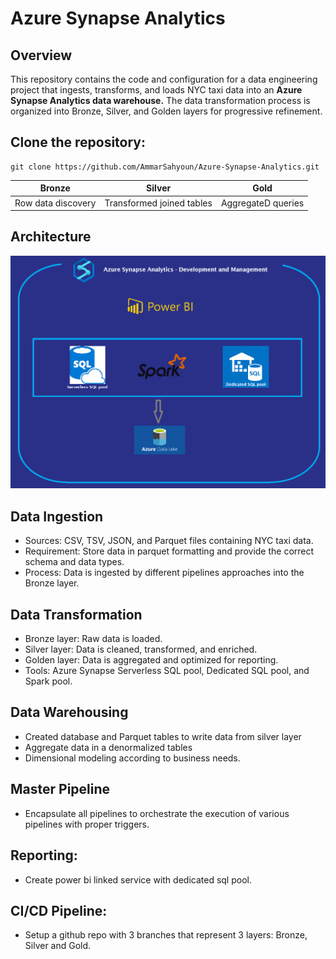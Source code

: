 # Azure Synapse Analytics

## Overview
This repository contains the code and configuration for a data engineering project that ingests, transforms, and loads NYC taxi data into an **Azure Synapse Analytics data warehouse.** The data transformation process is organized into Bronze, Silver, and Golden layers for progressive refinement.

## Clone the repository: 
```
git clone https://github.com/AmmarSahyoun/Azure-Synapse-Analytics.git
```
|Bronze|Silver|Gold|
|----|-----|-------|
|Row data discovery |Transformed joined tables|AggregateD queries| 

## Architecture
![architecture diagram](pics/architecture-gr.png) 


## Data Ingestion
* Sources: CSV, TSV, JSON, and Parquet files containing NYC taxi data.
* Requirement: Store data in parquet formatting and provide the correct schema and data types. 
* Process: Data is ingested by different pipelines approaches into the Bronze layer.

## Data Transformation
* Bronze layer: Raw data is loaded.
* Silver layer: Data is cleaned, transformed, and enriched.
* Golden layer: Data is aggregated and optimized for reporting.
* Tools: Azure Synapse Serverless SQL pool, Dedicated SQL pool, and Spark pool.

## Data Warehousing
* Created database and Parquet tables to write data from silver layer
* Aggregate data in a denormalized tables
* Dimensional modeling according to business needs.

## Master Pipeline
* Encapsulate all pipelines to orchestrate the execution of various pipelines with proper triggers.

## Reporting: 
* Create power bi linked service with dedicated sql pool.

## CI/CD Pipeline:
* Setup a github repo with 3 branches that represent 3 layers: Bronze, Silver and Gold.





